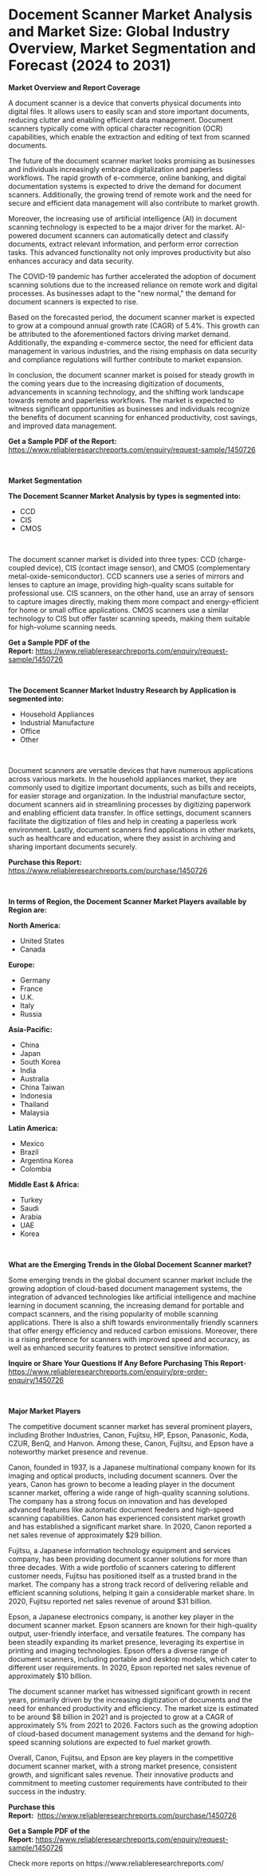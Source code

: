<p><h1>Docement Scanner Market Analysis and Market Size: Global Industry Overview, Market Segmentation and Forecast (2024 to 2031)</h1></p><p><strong>Market Overview and Report Coverage</strong></p>
<p><p>A document scanner is a device that converts physical documents into digital files. It allows users to easily scan and store important documents, reducing clutter and enabling efficient data management. Document scanners typically come with optical character recognition (OCR) capabilities, which enable the extraction and editing of text from scanned documents.</p><p>The future of the document scanner market looks promising as businesses and individuals increasingly embrace digitalization and paperless workflows. The rapid growth of e-commerce, online banking, and digital documentation systems is expected to drive the demand for document scanners. Additionally, the growing trend of remote work and the need for secure and efficient data management will also contribute to market growth.</p><p>Moreover, the increasing use of artificial intelligence (AI) in document scanning technology is expected to be a major driver for the market. AI-powered document scanners can automatically detect and classify documents, extract relevant information, and perform error correction tasks. This advanced functionality not only improves productivity but also enhances accuracy and data security.</p><p>The COVID-19 pandemic has further accelerated the adoption of document scanning solutions due to the increased reliance on remote work and digital processes. As businesses adapt to the "new normal," the demand for document scanners is expected to rise.</p><p>Based on the forecasted period, the document scanner market is expected to grow at a compound annual growth rate (CAGR) of 5.4%. This growth can be attributed to the aforementioned factors driving market demand. Additionally, the expanding e-commerce sector, the need for efficient data management in various industries, and the rising emphasis on data security and compliance regulations will further contribute to market expansion.</p><p>In conclusion, the document scanner market is poised for steady growth in the coming years due to the increasing digitization of documents, advancements in scanning technology, and the shifting work landscape towards remote and paperless workflows. The market is expected to witness significant opportunities as businesses and individuals recognize the benefits of document scanning for enhanced productivity, cost savings, and improved data management.</p></p>
<p><strong>Get a Sample PDF of the Report:</strong> <a href="https://www.reliableresearchreports.com/enquiry/request-sample/1450726">https://www.reliableresearchreports.com/enquiry/request-sample/1450726</a></p>
<p>&nbsp;</p>
<p><strong>Market Segmentation</strong></p>
<p><strong>The Docement Scanner Market Analysis by types is segmented into:</strong></p>
<p><ul><li>CCD</li><li>CIS</li><li>CMOS</li></ul></p>
<p>&nbsp;</p>
<p><p>The document scanner market is divided into three types: CCD (charge-coupled device), CIS (contact image sensor), and CMOS (complementary metal-oxide-semiconductor). CCD scanners use a series of mirrors and lenses to capture an image, providing high-quality scans suitable for professional use. CIS scanners, on the other hand, use an array of sensors to capture images directly, making them more compact and energy-efficient for home or small office applications. CMOS scanners use a similar technology to CIS but offer faster scanning speeds, making them suitable for high-volume scanning needs.</p></p>
<p><strong>Get a Sample PDF of the Report:</strong>&nbsp;<a href="https://www.reliableresearchreports.com/enquiry/request-sample/1450726">https://www.reliableresearchreports.com/enquiry/request-sample/1450726</a></p>
<p>&nbsp;</p>
<p><strong>The Docement Scanner Market Industry Research by Application is segmented into:</strong></p>
<p><ul><li>Household Appliances</li><li>Industrial Manufacture</li><li>Office</li><li>Other</li></ul></p>
<p>&nbsp;</p>
<p><p>Document scanners are versatile devices that have numerous applications across various markets. In the household appliances market, they are commonly used to digitize important documents, such as bills and receipts, for easier storage and organization. In the industrial manufacture sector, document scanners aid in streamlining processes by digitizing paperwork and enabling efficient data transfer. In office settings, document scanners facilitate the digitization of files and help in creating a paperless work environment. Lastly, document scanners find applications in other markets, such as healthcare and education, where they assist in archiving and sharing important documents securely.</p></p>
<p><strong>Purchase this Report:</strong>&nbsp; <a href="https://www.reliableresearchreports.com/purchase/1450726">https://www.reliableresearchreports.com/purchase/1450726</a></p>
<p>&nbsp;</p>
<p><strong>In terms of Region, the Docement Scanner Market Players available by Region are:</strong></p>
<p>
    <p> <strong> North America: </strong>
        <ul>
            <li>United States</li>
            <li>Canada</li>
        </ul>
        </p> 
    <p> <strong> Europe: </strong>
        <ul>
            <li>Germany</li>
            <li>France</li>
            <li>U.K.</li>
            <li>Italy</li>
            <li>Russia</li>
        </ul>
        </p> 
    <p> <strong> Asia-Pacific: </strong>
        <ul>
            <li>China</li>
            <li>Japan</li>
            <li>South Korea</li>
            <li>India</li>
            <li>Australia</li>
            <li>China Taiwan</li>
            <li>Indonesia</li>
            <li>Thailand</li>
            <li>Malaysia</li>
        </ul>
        </p> 
    <p> <strong> Latin America: </strong>
        <ul>
            <li>Mexico</li>
            <li>Brazil</li>
            <li>Argentina Korea</li>
            <li>Colombia</li>
        </ul>
        </p> 
    <p> <strong> Middle East & Africa: </strong>
        <ul>
            <li>Turkey</li>
            <li>Saudi</li>
            <li>Arabia</li>
            <li>UAE</li>
            <li>Korea</li>
        </ul>
    </p>
    </p>
<p>&nbsp;</p>
<p><strong>What are the Emerging Trends in the Global Docement Scanner market?</strong></p>
<p><p>Some emerging trends in the global document scanner market include the growing adoption of cloud-based document management systems, the integration of advanced technologies like artificial intelligence and machine learning in document scanning, the increasing demand for portable and compact scanners, and the rising popularity of mobile scanning applications. There is also a shift towards environmentally friendly scanners that offer energy efficiency and reduced carbon emissions. Moreover, there is a rising preference for scanners with improved speed and accuracy, as well as enhanced security features to protect sensitive information.</p></p>
<p><strong>Inquire or Share Your Questions If Any Before Purchasing This Report</strong>- <a href="https://www.reliableresearchreports.com/enquiry/pre-order-enquiry/1450726">https://www.reliableresearchreports.com/enquiry/pre-order-enquiry/1450726</a></p>
<p>&nbsp;</p>
<p><strong>Major Market Players</strong></p>
<p><p>The competitive document scanner market has several prominent players, including Brother Industries, Canon, Fujitsu, HP, Epson, Panasonic, Koda, CZUR, BenQ, and Hanvon. Among these, Canon, Fujitsu, and Epson have a noteworthy market presence and revenue.</p><p>Canon, founded in 1937, is a Japanese multinational company known for its imaging and optical products, including document scanners. Over the years, Canon has grown to become a leading player in the document scanner market, offering a wide range of high-quality scanning solutions. The company has a strong focus on innovation and has developed advanced features like automatic document feeders and high-speed scanning capabilities. Canon has experienced consistent market growth and has established a significant market share. In 2020, Canon reported a net sales revenue of approximately $29 billion.</p><p>Fujitsu, a Japanese information technology equipment and services company, has been providing document scanner solutions for more than three decades. With a wide portfolio of scanners catering to different customer needs, Fujitsu has positioned itself as a trusted brand in the market. The company has a strong track record of delivering reliable and efficient scanning solutions, helping it gain a considerable market share. In 2020, Fujitsu reported net sales revenue of around $31 billion.</p><p>Epson, a Japanese electronics company, is another key player in the document scanner market. Epson scanners are known for their high-quality output, user-friendly interface, and versatile features. The company has been steadily expanding its market presence, leveraging its expertise in printing and imaging technologies. Epson offers a diverse range of document scanners, including portable and desktop models, which cater to different user requirements. In 2020, Epson reported net sales revenue of approximately $10 billion.</p><p>The document scanner market has witnessed significant growth in recent years, primarily driven by the increasing digitization of documents and the need for enhanced productivity and efficiency. The market size is estimated to be around $8 billion in 2021 and is projected to grow at a CAGR of approximately 5% from 2021 to 2026. Factors such as the growing adoption of cloud-based document management systems and the demand for high-speed scanning solutions are expected to fuel market growth.</p><p>Overall, Canon, Fujitsu, and Epson are key players in the competitive document scanner market, with a strong market presence, consistent growth, and significant sales revenue. Their innovative products and commitment to meeting customer requirements have contributed to their success in the industry.</p></p>
<p><strong>Purchase this Report:</strong>&nbsp;&nbsp;<a href="https://www.reliableresearchreports.com/purchase/1450726">https://www.reliableresearchreports.com/purchase/1450726</a></p>
<p></p>
<p><strong>Get a Sample PDF of the Report:</strong>&nbsp;<a href="https://www.reliableresearchreports.com/enquiry/request-sample/1450726">https://www.reliableresearchreports.com/enquiry/request-sample/1450726</a></p>
<p>Check more reports on https://www.reliableresearchreports.com/</p>